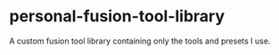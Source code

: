 # personal-fusion-tool-library
A custom fusion tool library containing only the tools and presets I use.
